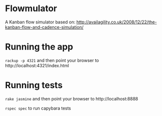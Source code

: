 # Flowmulator

A Kanban flow simulator based on: http://availagility.co.uk/2008/12/22/the-kanban-flow-and-cadence-simulation/

# Running the app

`rackup -p 4321` and then point your browser to http://localhost:4321/index.html

# Running tests

`rake jasmine` and then point your browser to http://localhost:8888

`rspec spec` to run capybara tests